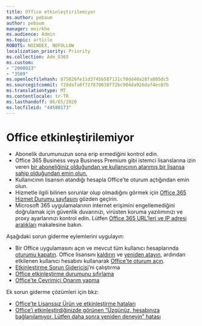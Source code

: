 ```yaml
---
title: Office etkinleştirilemiyor
ms.author: pebaum
author: pebaum
manager: mnirkhe
ms.audience: Admin
ms.topic: article
ROBOTS: NOINDEX, NOFOLLOW
localization_priority: Priority
ms.collection: Adm_O365
ms.custom:
- "2000023"
- "3509"
ms.openlocfilehash: 875026fe11d3745b587131cf0dd40a28fa005dc5
ms.sourcegitcommit: f28dafa0f727870038f72bc904da926daf4ec07b
ms.translationtype: MT
ms.contentlocale: tr-TR
ms.lasthandoff: 06/05/2020
ms.locfileid: "44580173"
---
```

# <a name="unable-to-activate-office"></a>Office etkinleştirilemiyor

- Abonelik durumunuzun sona erip ermediğini kontrol edin.
- Office 365 Business veya Business Premium gibi istemci lisanslarına izin veren [bir aboneliğiniz olduğundan ve kullanıcının atanmış bir lisansa sahip olduğundan emin olun.](https://docs.microsoft.com/microsoft-365/admin/subscriptions-and-billing/assign-licenses-to-users)
- Kullanıcının lisansın atandığı hesapla Office’te oturum açtığından emin olun. 
- Hizmetle ilgili bilinen sorunlar olup olmadığını görmek için [Office 365 Hizmet Durumu sayfasını](https://docs.microsoft.com/office365/enterprise/view-service-health) gözden geçirin.
- Microsoft 365 uygulamalarının internet erişimini engellemediğini doğrulamak için güvenlik duvarınızı, virüsten koruma yazılımınızı ve proxy ayarlarınızı kontrol edin. Lütfen [Office 365 URL’leri ve IP adresi aralıkları](https://docs.microsoft.com/office365/enterprise/urls-and-ip-address-ranges "Office 365 URL’leri ve IP adresi aralıkları") makalesine bakın.

Aşağıdaki sorun giderme eylemlerini uygulayın:

- Bir Office uygulamasını açın ve mevcut tüm kullanıcı hesaplarında [oturumu kapatın](https://support.office.com/article/5a20dc11-47e9-4b6f-945d-478cb6d92071). Office lisansını [kaldırın](https://docs.microsoft.com/microsoft-365/admin/manage/remove-licenses-from-users) ve [yeniden atayın](https://docs.microsoft.com/microsoft-365/admin/manage/assign-licenses-to-users), ardından etkilenen kullanıcı hesabını kullanarak [Office’te oturum açın](https://support.office.com/article/628ea040-f265-49de-b986-be09c3ebf8a9).
- [Etkinleştirme Sorun Gidericisi](https://aka.ms/SARA-OfficeActivation-Alchemy)’ni çalıştırma
- [Office etkinleştirme durumunu sıfırlama](https://docs.microsoft.com/office365/troubleshoot/activation/reset-office-365-proplus-activation-state "Office etkinleştirme durumunu sıfırlama")
- [Office’te Çevrimiçi Onarım yapma](https://support.office.com/Article/7821d4b6-7c1d-4205-aa0e-a6b40c5bb88b?wt.mc_id=Alchemy_ClientDIA)

Ek sorun giderme çözümleri için bkz:  

- [Office’te Lisanssız Ürün ve etkinleştirme hataları](https://support.office.com/Article/0d23d3c0-c19c-4b2f-9845-5344fedc4380?wt.mc_id=Alchemy_ClientDIA)
- [Office’i etkinleştirdiğinizde görünen “Üzgünüz, hesabınıza bağlanılamıyor. Lütfen daha sonra yeniden deneyin” hatası](https://docs.microsoft.com/office/troubleshoot/activation-installation/issue-when-activate-office-from-office-365)